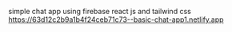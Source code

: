simple chat app  using firebase 
react js and tailwind css
https://63d12c2b9a1b4f24ceb71c73--basic-chat-app1.netlify.app
